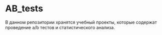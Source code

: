 # AB_tests
В данном репозитории хранятся учебный проекты, которые содержат проведение a/b тестов и статистического анализа.

